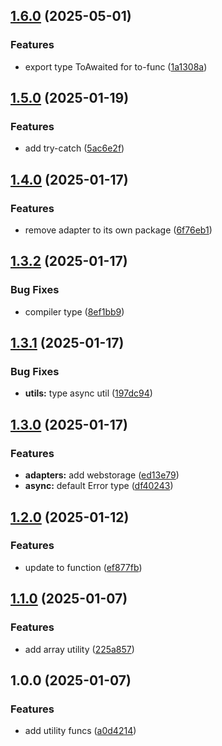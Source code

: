 ## [1.6.0](https://github.com/rodbe-io/fn-utils/compare/v1.5.0...v1.6.0) (2025-05-01)


### Features

* export type ToAwaited for to-func ([1a1308a](https://github.com/rodbe-io/fn-utils/commit/1a1308afd9d8dac1530076b91a0e471f98a3828e))

## [1.5.0](https://github.com/rodbe-io/fn-utils/compare/v1.4.0...v1.5.0) (2025-01-19)


### Features

* add try-catch ([5ac6e2f](https://github.com/rodbe-io/fn-utils/commit/5ac6e2f7ba902adda2da1eba0966a78fbd18bba7))

## [1.4.0](https://github.com/rodbe-io/fn-utils/compare/v1.3.2...v1.4.0) (2025-01-17)


### Features

* remove adapter to its own package ([6f76eb1](https://github.com/rodbe-io/fn-utils/commit/6f76eb15e1b09325458abb35c714c213b00c55ab))

## [1.3.2](https://github.com/rodbe-io/fn-utils/compare/v1.3.1...v1.3.2) (2025-01-17)


### Bug Fixes

* compiler type ([8ef1bb9](https://github.com/rodbe-io/fn-utils/commit/8ef1bb9a1de15549edcdcbe1b037e0c263cdfdba))

## [1.3.1](https://github.com/rodbe-io/fn-utils/compare/v1.3.0...v1.3.1) (2025-01-17)


### Bug Fixes

* **utils:** type async util ([197dc94](https://github.com/rodbe-io/fn-utils/commit/197dc94438cfdf4f347c98f3dac13724340225a9))

## [1.3.0](https://github.com/rodbe-io/fn-utils/compare/v1.2.0...v1.3.0) (2025-01-17)


### Features

* **adapters:** add webstorage ([ed13e79](https://github.com/rodbe-io/fn-utils/commit/ed13e792b8649b987c429c3c10fb832d6db235c1))
* **async:** default Error type ([df40243](https://github.com/rodbe-io/fn-utils/commit/df40243586596075e7cf13cd53df931619e6f5f8))

## [1.2.0](https://github.com/rodbe-io/fn-utils/compare/v1.1.0...v1.2.0) (2025-01-12)


### Features

* update to function ([ef877fb](https://github.com/rodbe-io/fn-utils/commit/ef877fb6d69c3ca58125b702d410b6ed93c24792))

## [1.1.0](https://github.com/rodbe-io/fn-utils/compare/v1.0.0...v1.1.0) (2025-01-07)


### Features

* add array utility ([225a857](https://github.com/rodbe-io/fn-utils/commit/225a857b244e235d5d357819cc7bc214aa9786e4))

## 1.0.0 (2025-01-07)


### Features

* add utility funcs ([a0d4214](https://github.com/rodbe-io/fn-utils/commit/a0d42149bbadeef3a06fc760353102a3160404a3))
